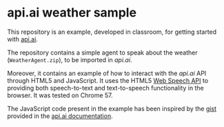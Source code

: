 # api.ai weather sample

This repository is an example, developed in classroom, for getting started with [api.ai](https://api.ai).

The repository contains a simple agent to speak about the weather (`WeatherAgent.zip`), to be imported in _api.ai_.

Moreover, it contains an example of how to interact with the _api.ai_ API through HTML5 and JavaScript. It uses the HTML5 [Web Speech API](https://developer.mozilla.org/en-US/docs/Web/API/Web_Speech_API) to providing both speech-to-text and text-to-speech functionality in the browser. It was tested on Chrome 57.

The JavaScript code present in the example has been inspired by the [gist](https://gist.github.com/Gugic/cfc008599fa9a82eeba4127648009132) provided in the [api.ai documentation](https://docs.api.ai).
